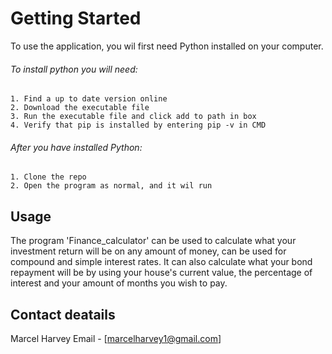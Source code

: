 # Getting Started

To use the application, you wil first need Python installed on your computer.

###### To install python you will need:

    1. Find a up to date version online
    2. Download the executable file
    3. Run the executable file and click add to path in box
    4. Verify that pip is installed by entering pip -v in CMD
    


###### After you have installed Python:

    1. Clone the repo
    2. Open the program as normal, and it wil run

 
## Usage

The program 'Finance_calculator' can be used to calculate what your investment return will be on any amount of money, can be used for compound and simple interest rates. It can also calculate what your bond repayment will be by using your house's current value, the percentage of interest and your amount of months you wish to pay.

## Contact deatails

Marcel Harvey
Email - [marcelharvey1@gmail.com]